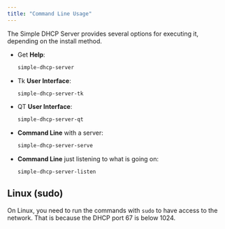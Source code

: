 ```yaml
---
title: "Command Line Usage"
---
```


The Simple DHCP Server provides several options for executing it, depending on
the install method.

* Get **Help**:

    ```sh
    simple-dhcp-server
    ```

* Tk **User Interface**:

    ```sh
    simple-dhcp-server-tk
    ```

* QT **User Interface**:

    ```sh
    simple-dhcp-server-qt
    ```

* **Command Line** with a server:

    ```sh
    simple-dhcp-server-serve
    ```

* **Command Line** just listening to what is going on:

    ```sh
    simple-dhcp-server-listen
    ```

## Linux (sudo)

On Linux, you need to run the commands with `sudo` to have access to the
network. That is because the DHCP port 67 is below 1024.
